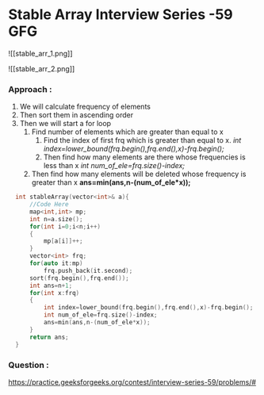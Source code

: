# Stable Array Interview Series -59 GFG

![[stable_arr_1.png]]

![[stable_arr_2.png]]


### Approach :

1. We will calculate frequency of elements
2. Then sort them in ascending order
3. Then we will start a for loop
	1. Find number of elements which are greater than equal to x
		1. Find the index of first  frq which is greater than equal to x. 
			*int index=lower_bound(frq.begin(),frq.end(),x)-frq.begin();*
		2. Then find how many elements are there whose frequencies is less than x 
			*int num_of_ele=frq.size()-index;*
	2. Then find how many elements will be deleted  whose frequency is greater than x
		**ans=min(ans,n-(num_of_ele*x));**

```cpp
  int stableArray(vector<int>& a){
      //Code Here
      map<int,int> mp;
      int n=a.size();
      for(int i=0;i<n;i++)
      {
          mp[a[i]]++;
      }
      vector<int> frq;
      for(auto it:mp)
          frq.push_back(it.second);
      sort(frq.begin(),frq.end());
      int ans=n+1;
      for(int x:frq)
      {
          int index=lower_bound(frq.begin(),frq.end(),x)-frq.begin();
          int num_of_ele=frq.size()-index;
          ans=min(ans,n-(num_of_ele*x));
      }
      return ans;
  }
```


### Question :
https://practice.geeksforgeeks.org/contest/interview-series-59/problems/#